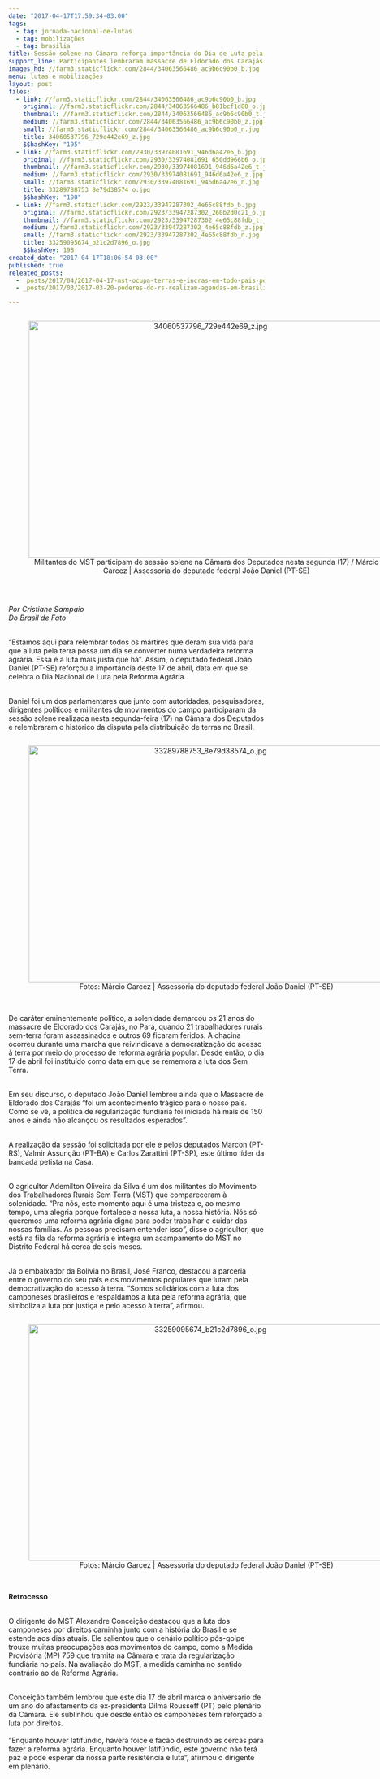 ```yaml
---
date: "2017-04-17T17:59:34-03:00"
tags:
  - tag: jornada-nacional-de-lutas
  - tag: mobilizações
  - tag: brasilia
title: Sessão solene na Câmara reforça importância do Dia de Luta pela Reforma Agrária
support_line: Participantes lembraram massacre de Eldorado dos Carajás e retrocessos atuais como a MP da Regularização Fundiária
images_hd: //farm3.staticflickr.com/2844/34063566486_ac9b6c90b0_b.jpg
menu: lutas e mobilizações
layout: post
files:
  - link: //farm3.staticflickr.com/2844/34063566486_ac9b6c90b0_b.jpg
    original: //farm3.staticflickr.com/2844/34063566486_b81bcf1d80_o.jpg
    thumbnail: //farm3.staticflickr.com/2844/34063566486_ac9b6c90b0_t.jpg
    medium: //farm3.staticflickr.com/2844/34063566486_ac9b6c90b0_z.jpg
    small: //farm3.staticflickr.com/2844/34063566486_ac9b6c90b0_n.jpg
    title: 34060537796_729e442e69_z.jpg
    $$hashKey: "195"
  - link: //farm3.staticflickr.com/2930/33974081691_946d6a42e6_b.jpg
    original: //farm3.staticflickr.com/2930/33974081691_650dd966b6_o.jpg
    thumbnail: //farm3.staticflickr.com/2930/33974081691_946d6a42e6_t.jpg
    medium: //farm3.staticflickr.com/2930/33974081691_946d6a42e6_z.jpg
    small: //farm3.staticflickr.com/2930/33974081691_946d6a42e6_n.jpg
    title: 33289788753_8e79d38574_o.jpg
    $$hashKey: "198"
  - link: //farm3.staticflickr.com/2923/33947287302_4e65c88fdb_b.jpg
    original: //farm3.staticflickr.com/2923/33947287302_260b2d0c21_o.jpg
    thumbnail: //farm3.staticflickr.com/2923/33947287302_4e65c88fdb_t.jpg
    medium: //farm3.staticflickr.com/2923/33947287302_4e65c88fdb_z.jpg
    small: //farm3.staticflickr.com/2923/33947287302_4e65c88fdb_n.jpg
    title: 33259095674_b21c2d7896_o.jpg
    $$hashKey: 19B
created_date: "2017-04-17T18:06:54-03:00"
published: true
releated_posts:
  - _posts/2017/04/2017-04-17-mst-ocupa-terras-e-incras-em-todo-pais-por-retomada-da-reforma-agraria.md
  - _posts/2017/03/2017-03-20-poderes-do-rs-realizam-agendas-em-brasilia-em-defesa-da-compensacao-das-perdas-da-lei-kandir.md

---
```

<div style="text-align:center">
<figure class="image" style="display:inline-block"><img alt="34060537796_729e442e69_z.jpg" height="466" src="//farm3.staticflickr.com/2844/34063566486_ac9b6c90b0_b.jpg" width="700" />
<figcaption>Militantes do MST participam de sess&atilde;o solene na C&acirc;mara dos Deputados nesta segunda (17) / M&aacute;rcio Garcez | Assessoria do deputado federal Jo&atilde;o Daniel (PT-SE)</figcaption>
</figure>
</div>

<p>&nbsp;</p>

<p><em>Por Cristiane Sampaio<br />
Do Brasil de Fato&nbsp;</em></p>

<p><br />
&ldquo;Estamos aqui para relembrar todos os m&aacute;rtires que deram sua vida para que a luta pela terra possa um dia se converter numa verdadeira reforma agr&aacute;ria. Essa &eacute; a luta mais justa que h&aacute;&rdquo;. Assim, o deputado federal Jo&atilde;o Daniel (PT-SE) refor&ccedil;ou a import&acirc;ncia deste 17 de abril, data em que se celebra o Dia Nacional de Luta pela Reforma Agr&aacute;ria.</p>

<p><br />
Daniel foi um dos parlamentares que junto com autoridades, pesquisadores, dirigentes pol&iacute;ticos e militantes de movimentos do campo participaram da sess&atilde;o solene realizada nesta segunda-feira (17) na C&acirc;mara dos Deputados e relembraram o hist&oacute;rico da disputa pela distribui&ccedil;&atilde;o de terras no Brasil.</p>

<div style="text-align:center">
<figure class="image" style="display:inline-block"><img alt="33289788753_8e79d38574_o.jpg" height="466" src="//farm3.staticflickr.com/2930/33974081691_946d6a42e6_b.jpg" width="700" />
<figcaption>Fotos:&nbsp;M&aacute;rcio Garcez | Assessoria do deputado federal Jo&atilde;o Daniel (PT-SE)</figcaption>
</figure>
</div>

<p><br />
De car&aacute;ter eminentemente pol&iacute;tico, a solenidade demarcou os 21 anos do massacre de Eldorado dos Caraj&aacute;s, no Par&aacute;, quando 21 trabalhadores rurais sem-terra foram assassinados e outros 69 ficaram feridos. A chacina ocorreu durante uma marcha que reivindicava a democratiza&ccedil;&atilde;o do acesso &agrave; terra por meio do processo de reforma agr&aacute;ria popular. Desde ent&atilde;o, o dia 17 de abril foi institu&iacute;do como data em que se rememora a luta dos Sem Terra.</p>

<p><br />
Em seu discurso, o deputado Jo&atilde;o Daniel lembrou ainda que o Massacre de Eldorado dos Caraj&aacute;s &ldquo;foi um acontecimento tr&aacute;gico para o nosso pa&iacute;s. Como se v&ecirc;, a pol&iacute;tica de regulariza&ccedil;&atilde;o fundi&aacute;ria foi iniciada h&aacute; mais de 150 anos e ainda n&atilde;o alcan&ccedil;ou os resultados esperados&rdquo;.</p>

<p><br />
A realiza&ccedil;&atilde;o da sess&atilde;o foi solicitada por ele e pelos deputados Marcon (PT-RS), Valmir Assun&ccedil;&atilde;o (PT-BA) e Carlos Zarattini (PT-SP), este &uacute;ltimo l&iacute;der da bancada petista na Casa.</p>

<p><br />
O agricultor Ademilton Oliveira da Silva &eacute; um dos militantes do Movimento dos Trabalhadores Rurais Sem Terra (MST) que compareceram &agrave; solenidade. &ldquo;Pra n&oacute;s, este momento aqui &eacute; uma tristeza e, ao mesmo tempo, uma alegria porque fortalece a nossa luta, a nossa hist&oacute;ria. N&oacute;s s&oacute; queremos uma reforma agr&aacute;ria digna para poder trabalhar e cuidar das nossas fam&iacute;lias. As pessoas precisam entender isso&rdquo;, disse o agricultor, que est&aacute; na fila da reforma agr&aacute;ria e integra um acampamento do MST no Distrito Federal h&aacute; cerca de seis meses.</p>

<p><br />
J&aacute; o embaixador da Bol&iacute;via no Brasil, Jos&eacute; Franco, destacou a parceria entre o governo do seu pa&iacute;s e os movimentos populares que lutam pela democratiza&ccedil;&atilde;o do acesso &agrave; terra. &ldquo;Somos solid&aacute;rios com a luta dos camponeses brasileiros e respaldamos a luta pela reforma agr&aacute;ria, que simboliza a luta por justi&ccedil;a e pelo acesso &agrave; terra&rdquo;, afirmou.</p>

<div style="text-align:center">
<figure class="image" style="display:inline-block"><img alt="33259095674_b21c2d7896_o.jpg" height="466" src="//farm3.staticflickr.com/2923/33947287302_4e65c88fdb_b.jpg" width="700" />
<figcaption>Fotos:&nbsp;M&aacute;rcio Garcez | Assessoria do deputado federal Jo&atilde;o Daniel (PT-SE)</figcaption>
</figure>
</div>

<p><br />
<strong>Retrocesso</strong></p>

<p><br />
O dirigente do MST Alexandre Concei&ccedil;&atilde;o destacou que a luta dos camponeses por direitos caminha junto com a hist&oacute;ria do Brasil e se estende aos dias atuais. Ele salientou que o cen&aacute;rio pol&iacute;tico p&oacute;s-golpe trouxe muitas preocupa&ccedil;&otilde;es aos movimentos do campo, como a Medida Provis&oacute;ria (MP) 759 que tramita na C&acirc;mara e trata da regulariza&ccedil;&atilde;o fundi&aacute;ria no pa&iacute;s. Na avalia&ccedil;&atilde;o do MST, a medida caminha no sentido contr&aacute;rio ao da Reforma Agr&aacute;ria.</p>

<p><br />
Concei&ccedil;&atilde;o tamb&eacute;m lembrou que este dia 17 de abril marca o anivers&aacute;rio de um ano do afastamento da ex-presidenta Dilma Rousseff (PT) pelo plen&aacute;rio da C&acirc;mara. Ele sublinhou que desde ent&atilde;o os camponeses t&ecirc;m refor&ccedil;ado a luta por direitos.<br />
<br />
&ldquo;Enquanto houver latif&uacute;ndio, haver&aacute; foice e fac&atilde;o destruindo as cercas para fazer a reforma agr&aacute;ria. Enquanto houver latif&uacute;ndio, este governo n&atilde;o ter&aacute; paz e pode esperar da nossa parte resist&ecirc;ncia e luta&rdquo;, afirmou o dirigente em plen&aacute;rio.</p>
